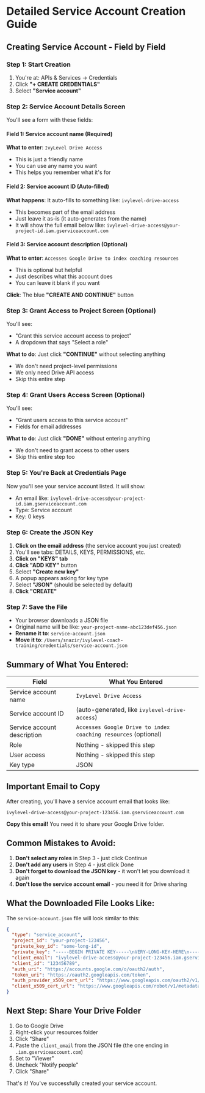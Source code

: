 # Detailed Service Account Creation Guide

## Creating Service Account - Field by Field

### Step 1: Start Creation
1. You're at: APIs & Services → Credentials
2. Click **"+ CREATE CREDENTIALS"**
3. Select **"Service account"**

### Step 2: Service Account Details Screen

You'll see a form with these fields:

#### Field 1: Service account name (Required)
**What to enter**: `IvyLevel Drive Access`
- This is just a friendly name
- You can use any name you want
- This helps you remember what it's for

#### Field 2: Service account ID (Auto-filled)
**What happens**: It auto-fills to something like: `ivylevel-drive-access`
- This becomes part of the email address
- Just leave it as-is (it auto-generates from the name)
- It will show the full email below like: `ivylevel-drive-access@your-project-id.iam.gserviceaccount.com`

#### Field 3: Service account description (Optional)
**What to enter**: `Accesses Google Drive to index coaching resources`
- This is optional but helpful
- Just describes what this account does
- You can leave it blank if you want

**Click**: The blue **"CREATE AND CONTINUE"** button

### Step 3: Grant Access to Project Screen (Optional)

You'll see:
- "Grant this service account access to project"
- A dropdown that says "Select a role"

**What to do**: Just click **"CONTINUE"** without selecting anything
- We don't need project-level permissions
- We only need Drive API access
- Skip this entire step

### Step 4: Grant Users Access Screen (Optional)

You'll see:
- "Grant users access to this service account"
- Fields for email addresses

**What to do**: Just click **"DONE"** without entering anything
- We don't need to grant access to other users
- Skip this entire step too

### Step 5: You're Back at Credentials Page

Now you'll see your service account listed. It will show:
- An email like: `ivylevel-drive-access@your-project-id.iam.gserviceaccount.com`
- Type: Service account
- Key: 0 keys

### Step 6: Create the JSON Key

1. **Click on the email address** (the service account you just created)
2. You'll see tabs: DETAILS, KEYS, PERMISSIONS, etc.
3. **Click on "KEYS" tab**
4. **Click "ADD KEY"** button
5. Select **"Create new key"**
6. A popup appears asking for key type
7. Select **"JSON"** (should be selected by default)
8. **Click "CREATE"**

### Step 7: Save the File

- Your browser downloads a JSON file
- Original name will be like: `your-project-name-abc123def456.json`
- **Rename it to**: `service-account.json`
- **Move it to**: `/Users/snazir/ivylevel-coach-training/credentials/service-account.json`

## Summary of What You Entered:

| Field | What You Entered |
|-------|-----------------|
| Service account name | `IvyLevel Drive Access` |
| Service account ID | (auto-generated, like `ivylevel-drive-access`) |
| Service account description | `Accesses Google Drive to index coaching resources` (optional) |
| Role | Nothing - skipped this step |
| User access | Nothing - skipped this step |
| Key type | JSON |

## Important Email to Copy

After creating, you'll have a service account email that looks like:
```
ivylevel-drive-access@your-project-123456.iam.gserviceaccount.com
```

**Copy this email!** You need it to share your Google Drive folder.

## Common Mistakes to Avoid:

1. **Don't select any roles** in Step 3 - just click Continue
2. **Don't add any users** in Step 4 - just click Done  
3. **Don't forget to download the JSON key** - it won't let you download it again
4. **Don't lose the service account email** - you need it for Drive sharing

## What the Downloaded File Looks Like:

The `service-account.json` file will look similar to this:
```json
{
  "type": "service_account",
  "project_id": "your-project-123456",
  "private_key_id": "some-long-id",
  "private_key": "-----BEGIN PRIVATE KEY-----\nVERY-LONG-KEY-HERE\n-----END PRIVATE KEY-----\n",
  "client_email": "ivylevel-drive-access@your-project-123456.iam.gserviceaccount.com",
  "client_id": "123456789",
  "auth_uri": "https://accounts.google.com/o/oauth2/auth",
  "token_uri": "https://oauth2.googleapis.com/token",
  "auth_provider_x509_cert_url": "https://www.googleapis.com/oauth2/v1/certs",
  "client_x509_cert_url": "https://www.googleapis.com/robot/v1/metadata/x509/..."
}
```

## Next Step: Share Your Drive Folder

1. Go to Google Drive
2. Right-click your resources folder
3. Click "Share"
4. Paste the `client_email` from the JSON file (the one ending in `.iam.gserviceaccount.com`)
5. Set to "Viewer"
6. Uncheck "Notify people"
7. Click "Share"

That's it! You've successfully created your service account.